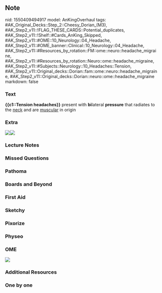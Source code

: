 ## Note
nid: 1550409494917
model: AnKingOverhaul
tags: #AK_Original_Decks::Step_2::Cheesy_Dorian_(M3), #AK_Step2_v11::!FLAG_THESE_CARDS::Potential_duplicates, #AK_Step2_v11::!Shelf::#Cards_AnKing_Skipped, #AK_Step2_v11::#OME::10_Neurology::04_Headache, #AK_Step2_v11::#OME_banner::Clinical::10_Neurology::04_Headache, #AK_Step2_v11::#Resources_by_rotation::FM::ome::neuro::headache_migraine, #AK_Step2_v11::#Resources_by_rotation::Neuro::ome::headache_migraine, #AK_Step2_v11::#Subjects::Neurology::10_Headaches::Tension, #AK_Step2_v11::Original_decks::Dorian::fam::ome::neuro::headache_migraine, #AK_Step2_v11::Original_decks::Dorian::neuro::ome::headache_migraine
markdown: false

### Text
<b>{{c1::Tension headaches}}</b> present with <b>bi</b>lateral
<b>pressure</b> that radiates to the <u>neck</u> and are
<u>muscular</u> in origin

### Extra
<div><img src="paste-12244951762712.jpg"><img src=
"paste-79e2dd8c08d5c56d48536b649c3088bc707f465b.jpg"></div>

### Lecture Notes


### Missed Questions


### Pathoma


### Boards and Beyond


### First Aid


### Sketchy


### Pixorize


### Physeo


### OME
<div class="ome-widget">
  <a href=
  "https://onlinemeded.org/spa/neurology/headache/acquire?ref=anki">
  <img src="_OME_AnkiFlashcards_Lesson_2.png"></a>
</div>

### Additional Resources


### One by one

